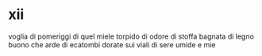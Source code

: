 # xii

voglia di pomeriggi
di quel miele torpido
di odore di stoffa bagnata
di legno buono che arde
di ecatombi dorate sui viali
di sere umide e mie
